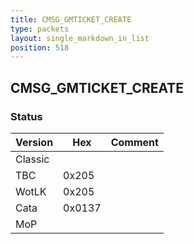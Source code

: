 ```yaml
---
title: CMSG_GMTICKET_CREATE
type: packets
layout: single_markdown_in_list
position: 518
---
```


## CMSG_GMTICKET_CREATE

### Status

Version    | Hex        | Comment
---------- | ---------- | ---------- 
Classic    |            |
TBC        | 0x205      |
WotLK      | 0x205      |
Cata       | 0x0137     |
MoP        |            |